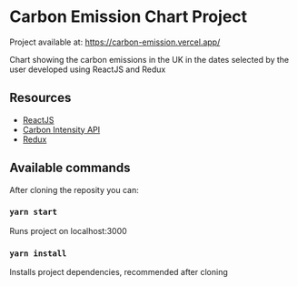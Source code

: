 # Carbon Emission Chart Project

Project available at: https://carbon-emission.vercel.app/

Chart showing the carbon emissions in the UK in the dates selected by the user developed using ReactJS and Redux

## Resources

* [ReactJS](https://pt-br.reactjs.org/)
* [Carbon Intensity API](https://carbon-intensity.github.io/api-definitions/?javascript#carbon-intensity-api-v2-0-0)
* [Redux](https://redux.js.org/)

## Available commands

After cloning the reposity you can:

### `yarn start`

Runs project on localhost:3000

### `yarn install`

Installs project dependencies, recommended after cloning

